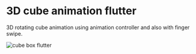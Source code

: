 # 3D cube animation flutter

3D rotating cube animation using animation controller and also with finger swipe.

![cube box flutter](https://user-images.githubusercontent.com/101565812/168588574-da65e622-4d99-4213-a371-98330178d49d.gif)
